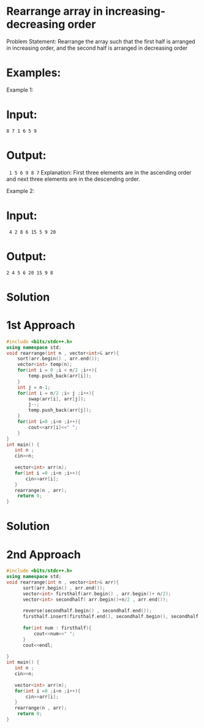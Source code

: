 # Rearrange array in increasing-decreasing order
Problem Statement:
 Rearrange the array such that the first half is arranged in increasing order, and the second half is arranged in decreasing order

# Examples:

Example 1:
# Input:
``` 8 7 1 6 5 9 ```
# Output:
``` 1 5 6 9 8 7```
Explanation: First three elements are in the ascending order and next three elements are in the descending order.

Example 2:
# Input:
``` 4 2 8 6 15 5 9 20```
# Output: 
```2 4 5 6 20 15 9 8```

# Solution 
# 1st Approach
``` C++ 
#include <bits/stdc++.h>
using namespace std;
void rearrange(int n , vector<int>& arr){
    sort(arr.begin() , arr.end());
    vector<int> temp(n);
    for(int i = 0 ;i < n/2 ;i++){
        temp.push_back(arr[i]);
    }
    int j = n-1;
    for(int i = n/2 ;i< j ;i++){
        swap(arr[i], arr[j]);
        j--;
        temp.push_back(arr[j]);
    }
    for(int i=0 ;i<n ;i++){
        cout<<arr[i]<<" ";
    }
}
int main() {
   int n ;
   cin>>n;
   
   vector<int> arr(n);
   for(int i =0 ;i<n ;i++){
       cin>>arr[i];
   }
   rearrange(n , arr);
    return 0;
}
```
# Solution 
# 2nd Approach
``` C++
#include <bits/stdc++.h>
using namespace std;
void rearrange(int n , vector<int>& arr){
      sort(arr.begin() , arr.end());
      vector<int> firsthalf(arr.begin() , arr.begin()+ n/2);
      vector<int> secondhalf( arr.begin()+n/2 , arr.end());
      
      reverse(secondhalf.begin() , secondhalf.end());
      firsthalf.insert(firsthalf.end(), secondhalf.begin(), secondhalf.end());
      
      for(int num : firsthalf){
          cout<<num<<" ";
      }
      cout<<endl;
      
}
int main() {
   int n ;
   cin>>n;
   
   vector<int> arr(n);
   for(int i =0 ;i<n ;i++){
       cin>>arr[i];
   }
   rearrange(n , arr);
    return 0;
}
```